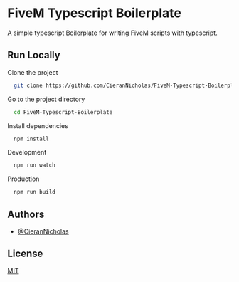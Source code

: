 # FiveM Typescript Boilerplate

A simple typescript Boilerplate for writing FiveM scripts with typescript.

## Run Locally

Clone the project

```bash
  git clone https://github.com/CieranNicholas/FiveM-Typescript-Boilerplate.git
```

Go to the project directory

```bash
  cd FiveM-Typescript-Boilerplate
```

Install dependencies

```bash
  npm install
```

Development

```bash
  npm run watch
```

Production

```bash
  npm run build
```

## Authors

- [@CieranNicholas](https://github.com/CieranNicholas)

## License

[MIT](https://choosealicense.com/licenses/mit/)

